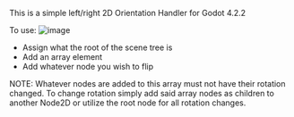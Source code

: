 This is a simple left/right 2D Orientation Handler for Godot 4.2.2

To use:
  ![image](https://github.com/user-attachments/assets/a2ccfba6-49f9-4fde-b74a-715ce3181475)
  - Assign what the root of the scene tree is
  - Add an array element
  - Add whatever node you wish to flip

NOTE: Whatever nodes are added to this array must not have their rotation changed. To change rotation simply add said array nodes as children to another Node2D or utilize the root node for all rotation changes.
